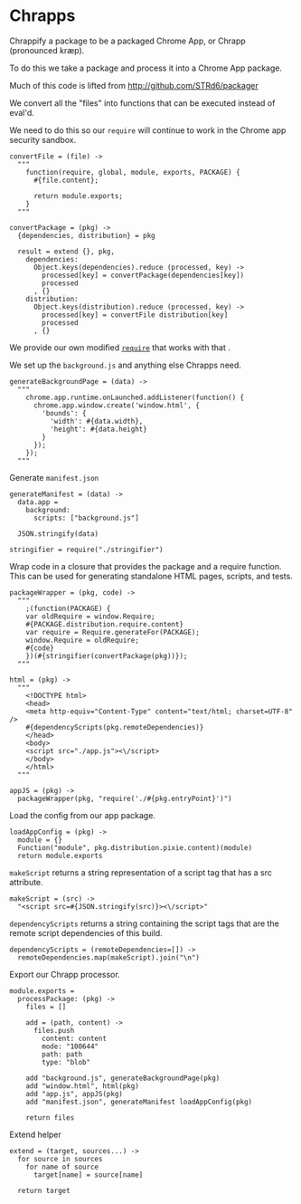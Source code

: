 Chrapps
=======

Chrappify a package to be a packaged Chrome App, or Chrapp (pronounced kræp).

To do this we take a package and process it into a Chrome App package.

Much of this code is lifted from http://github.com/STRd6/packager

We convert all the "files" into functions that can be executed instead of eval'd.

We need to do this so our `require` will continue to work in the Chrome app
security sandbox.

    convertFile = (file) ->
      """
        function(require, global, module, exports, PACKAGE) {
          #{file.content};

          return module.exports;
        }
      """

    convertPackage = (pkg) ->
      {dependencies, distribution} = pkg

      result = extend {}, pkg,
        dependencies: 
          Object.keys(dependencies).reduce (processed, key) ->
            processed[key] = convertPackage(dependencies[key])
            processed 
          , {}
        distribution: 
          Object.keys(distribution).reduce (processed, key) ->
            processed[key] = convertFile distribution[key]
            processed
          , {}

We provide our own modified [`require`](./require) that works with that .

We set up the `background.js` and anything else Chrapps need.

    generateBackgroundPage = (data) ->
      """
        chrome.app.runtime.onLaunched.addListener(function() {
          chrome.app.window.create('window.html', {
            'bounds': {
              'width': #{data.width},
              'height': #{data.height}
            }
          });
        });
      """

Generate `manifest.json`

    generateManifest = (data) ->
      data.app =
        background:
          scripts: ["background.js"]

      JSON.stringify(data)

    stringifier = require("./stringifier")

Wrap code in a closure that provides the package and a require function. This
can be used for generating standalone HTML pages, scripts, and tests.

    packageWrapper = (pkg, code) ->
      """
        ;(function(PACKAGE) {
        var oldRequire = window.Require;
        #{PACKAGE.distribution.require.content}
        var require = Require.generateFor(PACKAGE);
        window.Require = oldRequire;
        #{code}
        })(#{stringifier(convertPackage(pkg))});
      """

    html = (pkg) ->
      """
        <!DOCTYPE html>
        <head>
        <meta http-equiv="Content-Type" content="text/html; charset=UTF-8" />
        #{dependencyScripts(pkg.remoteDependencies)}
        </head>
        <body>
        <script src="./app.js"><\/script>
        </body>
        </html>
      """

    appJS = (pkg) ->
      packageWrapper(pkg, "require('./#{pkg.entryPoint}')")

Load the config from our app package.

    loadAppConfig = (pkg) ->
      module = {}
      Function("module", pkg.distribution.pixie.content)(module)
      return module.exports

`makeScript` returns a string representation of a script tag that has a src
attribute.

    makeScript = (src) ->
      "<script src=#{JSON.stringify(src)}><\/script>"

`dependencyScripts` returns a string containing the script tags that are
the remote script dependencies of this build.

    dependencyScripts = (remoteDependencies=[]) ->
      remoteDependencies.map(makeScript).join("\n")

Export our Chrapp processor.

    module.exports =
      processPackage: (pkg) ->
        files = []

        add = (path, content) ->
          files.push
            content: content
            mode: "100644"
            path: path
            type: "blob"

        add "background.js", generateBackgroundPage(pkg)
        add "window.html", html(pkg)
        add "app.js", appJS(pkg)
        add "manifest.json", generateManifest loadAppConfig(pkg)

        return files

Extend helper

    extend = (target, sources...) ->
      for source in sources
        for name of source
          target[name] = source[name]
  
      return target

